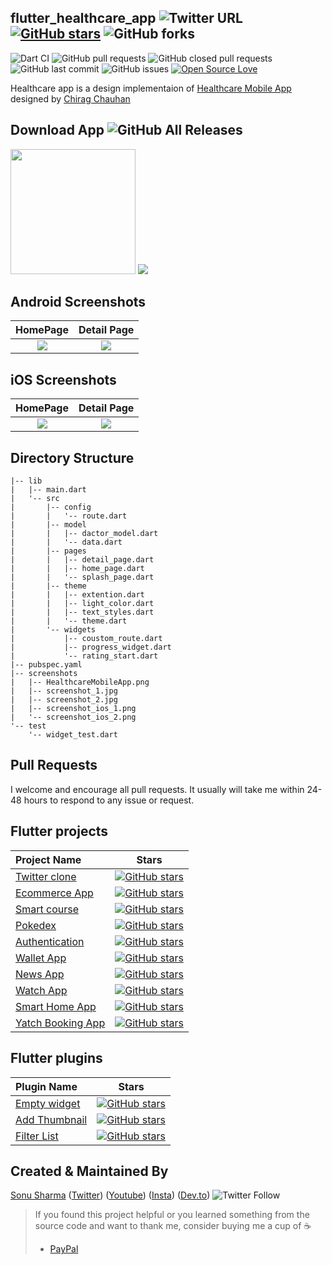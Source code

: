 ## flutter_healthcare_app ![Twitter URL](https://img.shields.io/twitter/url?style=social&url=https%3A%2F%2Ftwitter.com%2Fthealphamerc) [![GitHub stars](https://img.shields.io/github/stars/Thealphamerc/flutter_healthcare_app?style=social)](https://github.com/login?return_to=%2FTheAlphamerc%flutter_healthcare_app) ![GitHub forks](https://img.shields.io/github/forks/TheAlphamerc/flutter_healthcare_app?style=social) 

![Dart CI](https://github.com/TheAlphamerc/flutter_healthcare_app/workflows/Dart%20CI/badge.svg) ![GitHub pull requests](https://img.shields.io/github/issues-pr/TheAlphamerc/flutter_healthcare_app) ![GitHub closed pull requests](https://img.shields.io/github/issues-pr-closed/Thealphamerc/flutter_healthcare_app) ![GitHub last commit](https://img.shields.io/github/last-commit/Thealphamerc/flutter_healthcare_app)  ![GitHub issues](https://img.shields.io/github/issues-raw/Thealphamerc/flutter_healthcare_app) [![Open Source Love](https://badges.frapsoft.com/os/v2/open-source.svg?v=103)](https://github.com/Thealphamerc/flutter_healthcare_app) 


Healthcare app is a design implementaion of [Healthcare Mobile App](https://www.uplabs.com/posts/healthcare-mobile-app-d9081ded-e7b3-4705-8990-82ead42c22da) designed by [Chirag Chauhan](https://www.uplabs.com/chirag_designer2610)

## Download App ![GitHub All Releases](https://img.shields.io/github/downloads/Thealphamerc/flutter_healthcare_app/total?color=green)
<a href="https://github.com/TheAlphamerc/flutter_healthcare_app/releases/download/v1.0.0/app-release.apk"><img src="https://playerzon.com/asset/download.png" width="200"></img></a>
<img src="https://github.com/TheAlphamerc/flutter_healthcare_app/blob/master/screenshots/HealthcareMobileApp.png?raw=true"  /> 

## Android Screenshots

  HomePage                 |    Detail Page        
:-------------------------:|:-------------------------:
![](https://github.com/TheAlphamerc/flutter_healthcare_app/blob/master/screenshots/screenshot_1.jpg?raw=true)|![](https://github.com/TheAlphamerc/flutter_healthcare_app/blob/master/screenshots/screenshot_2.jpg?raw=true)

## iOS Screenshots
  HomePage                 |    Detail Page      
:-------------------------:|:-------------------------:
![](https://github.com/TheAlphamerc/flutter_healthcare_app/blob/master/screenshots/screenshot_ios_1.png?raw=true)|![](https://github.com/TheAlphamerc/flutter_healthcare_app/blob/master/screenshots/screenshot_ios_2.png?raw=true)

## Directory Structure
```
|-- lib
|   |-- main.dart
|   '-- src
|       |-- config
|       |   '-- route.dart
|       |-- model
|       |   |-- dactor_model.dart
|       |   '-- data.dart
|       |-- pages
|       |   |-- detail_page.dart
|       |   |-- home_page.dart
|       |   '-- splash_page.dart
|       |-- theme
|       |   |-- extention.dart
|       |   |-- light_color.dart
|       |   |-- text_styles.dart
|       |   '-- theme.dart
|       '-- widgets
|           |-- coustom_route.dart
|           |-- progress_widget.dart
|           '-- rating_start.dart
|-- pubspec.yaml
|-- screenshots
|   |-- HealthcareMobileApp.png
|   |-- screenshot_1.jpg
|   |-- screenshot_2.jpg
|   |-- screenshot_ios_1.png
|   '-- screenshot_ios_2.png
'-- test
    '-- widget_test.dart
```
## Pull Requests

I welcome and encourage all pull requests. It usually will take me within 24-48 hours to respond to any issue or request.

## Flutter projects
 Project Name        |Stars        
:-------------------------|-------------------------
[Twitter clone](https://github.com/TheAlphamerc/flutter_twitter_clone)| [![GitHub stars](https://img.shields.io/github/stars/Thealphamerc/flutter_twitter_clone?style=social)](https://github.com/login?return_to=%2FTheAlphamerc%flutter_twitter_clone)
|[Ecommerce App](https://github.com/TheAlphamerc/flutter_ecommerce_app) |[![GitHub stars](https://img.shields.io/github/stars/Thealphamerc/flutter_ecommerce_app?style=social)](https://github.com/login?return_to=%2FTheAlphamerc%flutter_ecommerce_app)
|[Smart course](https://github.com/TheAlphamerc/flutter_smart_course) |[![GitHub stars](https://img.shields.io/github/stars/Thealphamerc/flutter_smart_course?style=social)](https://github.com/login?return_to=%2FTheAlphamerc%flutter_smart_course)
|[Pokedex](https://github.com/TheAlphamerc/flutter_pokedex)|[![GitHub stars](https://img.shields.io/github/stars/Thealphamerc/flutter_pokedex?style=social)](https://github.com/login?return_to=%2FTheAlphamerc%flutter_pokedex)
|[Authentication](https://github.com/TheAlphamerc/flutter_login_signup)|[![GitHub stars](https://img.shields.io/github/stars/Thealphamerc/flutter_login_signup?style=social)](https://github.com/login?return_to=%2FTheAlphamerc%flutter_login_signup)
|[Wallet App](https://github.com/TheAlphamerc/flutter_wallet_app)|[![GitHub stars](https://img.shields.io/github/stars/Thealphamerc/flutter_wallet_app?style=social)](https://github.com/login?return_to=%2FTheAlphamerc%flutter_wallet_app)
|[News App](https://github.com/TheAlphamerc/flutter_news_app)|[![GitHub stars](https://img.shields.io/github/stars/Thealphamerc/flutter_news_app?style=social)](https://github.com/login?return_to=%2FTheAlphamerc%flutter_news_app)
|[Watch App](https://github.com/TheAlphamerc/flutter_SoftUI_watchApp)|[![GitHub stars](https://img.shields.io/github/stars/Thealphamerc/flutter_SoftUI_watchApp?style=social)](https://github.com/login?return_to=%2FTheAlphamerc%flutter_SoftUI_watchApp)
|[Smart Home App](https://github.com/TheAlphamerc/flutter_smart_home_app)|[![GitHub stars](https://img.shields.io/github/stars/Thealphamerc/flutter_smart_home_app?style=social)](https://github.com/login?return_to=%2FTheAlphamerc%flutter_smart_home_app)
|[Yatch Booking App](https://github.com/TheAlphamerc/flutter_yatch_booking)|[![GitHub stars](https://img.shields.io/github/stars/Thealphamerc/flutter_yatch_booking?style=social)](https://github.com/login?return_to=%2FTheAlphamerc%flutter_yatch_booking)

## Flutter plugins
Plugin Name        | Stars        
:-------------------------|-------------------------
|[Empty widget](https://github.com/TheAlphamerc/empty_widget) |[![GitHub stars](https://img.shields.io/github/stars/Thealphamerc/empty_widget?style=social)](https://github.com/login?return_to=%2FTheAlphamerc%empty_widget)
|[Add Thumbnail](https://github.com/TheAlphamerc/flutter_plugin_add_thumbnail) |[![GitHub stars](https://img.shields.io/github/stars/Thealphamerc/flutter_plugin_add_thumbnail?style=social)](https://github.com/login?return_to=%2FTheAlphamerc%flutter_plugin_add_thumbnail)
|[Filter List](https://github.com/TheAlphamerc/flutter_plugin_filter_list)| [![GitHub stars](https://img.shields.io/github/stars/Thealphamerc/flutter_plugin_filter_list?style=social)](https://github.com/login?return_to=%2FTheAlphamerc%flutter_plugin_filter_list)

## Created & Maintained By

[Sonu Sharma](https://github.com/TheAlphamerc) ([Twitter](https://www.twitter.com/TheAlphamerc)) ([Youtube](https://www.youtube.com/user/sonusharma045sonu/)) ([Insta](https://www.instagram.com/_sonu_sharma__)) ([Dev.to](https://dev.to/thealphamerc))
  ![Twitter Follow](https://img.shields.io/twitter/follow/thealphamerc?style=social) 


> If you found this project helpful or you learned something from the source code and want to thank me, consider buying me a cup of :coffee:
>
> * [PayPal](https://www.paypal.me/shubhamsinghchahar/)
